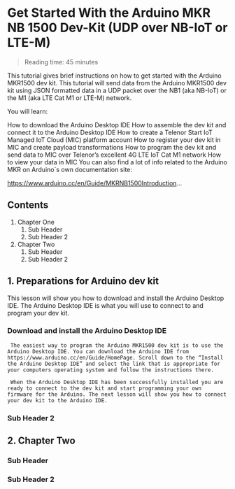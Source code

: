 # Get Started With the Arduino MKR NB 1500 Dev-Kit (UDP over NB-IoT or LTE-M)

> Reading time: 45 minutes

This tutorial gives brief instructions on how to get started with the Arduino MKR1500 dev kit. This tutorial will send data from the Arduino MKR1500 dev kit using JSON formatted data in a UDP packet over the NB1 (aka NB-IoT) or the M1 (aka LTE Cat M1 or LTE-M) network.

You will learn:

How to download the Arduino Desktop IDE
How to assemble the dev kit and connect it to the Arduino Desktop IDE
How to create a Telenor Start IoT Managed IoT Cloud (MIC) platform account
How to register your dev kit in MIC and create payload transformations
How to program the dev kit and send data to MIC over Telenor’s excellent 4G LTE IoT Cat M1 network
How to view your data in MIC
You can also find a lot of info related to the Arduino MKR on Arduino´s own documentation site:

https://www.arduino.cc/en/Guide/MKRNB1500Introduction...

## Contents

  1. Chapter One
     1. Sub Header
     2. Sub Header 2
  2. Chapter Two
     1. Sub Header
     2. Sub Header 2

## 1. Preparations for Arduino dev kit
   This lesson will show you how to download and install the Arduino Desktop IDE. The Arduino Desktop IDE is what you will use to connect to and program your dev kit.
### Download and install the Arduino Desktop IDE
     The easiest way to program the Arduino MKR1500 dev kit is to use the Arduino Desktop IDE. You can download the Arduino IDE from https://www.arduino.cc/en/Guide/HomePage. Scroll down to the “Install the Arduino Desktop IDE” and select the link that is appropriate for your computers operating system and follow the instructions there.
     
     When the Arduino Desktop IDE has been successfully installed you are ready to connect to the dev kit and start programming your own firmware for the Arduino. The next lesson will show you how to connect your dev kit to the Arduino IDE.
### Sub Header 2

## 2. Chapter Two

### Sub Header

### Sub Header 2
